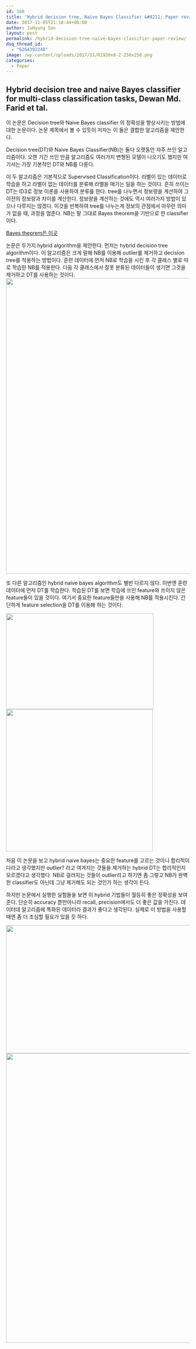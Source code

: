 ```yaml
---
id: 168
title: 'Hybrid decision tree, Naive Bayes Classifier &#8211; Paper review'
date: 2017-11-05T21:18:44+00:00
author: JuHyung Son
layout: post
permalink: /hybrid-decision-tree-naive-bayes-classifier-paper-review/
dsq_thread_id:
  - "6264392248"
image: /wp-content/uploads/2017/11/R1920x0-2-250x250.png
categories:
  - Paper
---
```

<h2>Hybrid decision tree and naive Bayes classifier for multi-class classification tasks, Dewan Md. Farid et tal.</h2>
이 논문은 Decision tree와 Naive Bayes classifier 의 정확성을 향상시키는 방법에 대한 논문이다. 논문 제목에서 볼 수 있듯이 저자는 이 둘은 결합한 알고리즘을 제안한다.

Decision tree(DT)와 Naive Bayes Classifier(NB)는 둘다 오랫동안 자주 쓰인 알고리즘이다. 오랜 기간 쓰인 만큼 알고리즘도 여러가지 변형된 모델이 나오기도 했지만 여기서는 가장 기본적인 DT와 NB를 다룬다.

이 두 알고리즘은 기본적으로 Supervised Classification이다. 라벨이 있는 데이터로 학습을 하고 라벨이 없는 데이터를 분류해 라벨을 매기는 일을 하는 것이다. 흔히 쓰이는 DT는 ID3로 정보 이론을 사용하여 분류를 한다. tree를 나누면서 정보량을 계산하여 그 이전의 정보량과 차이를 계산한다. 정보량을 계산하는 것에도 역시 여러가지 방법이 있으나 다루지는 않겠다. 이것을 반복하여 tree를 나누는게 정보의 관점에서 아무런 의미가 없을 때, 과정을 멈춘다. NB는 말 그대로 Bayes theorem을 기반으로 한 classifier이다.

<a class="tx-link" href="https://en.wikipedia.org/wiki/Bayes%27_theorem" target="_blank" rel="noopener">Bayes theorem은 이곳</a>

논문은 두가지 hybrid algorithm을 제안한다. 먼저는 hybrid decision tree algorithm이다. 이 알고리즘은 크게 말해 NB를 이용해 outlier를 제거하고 decision tree를 적용하는 방법이다. 훈련 데이터에 먼저 NB로 학습을 시킨 후 각 클래스 별로 따로 학습한 NB를 적용한다. 다음 각 클래스에서 잘못 분류된 데이터들이 생기면 그것을 제거하고 DT를 사용하는 것이다.<img class="aligncenter wp-image-172 size-full" src="http://dllab.xyz/wp-content/uploads/2017/11/R1920x0-2.png" alt="" width="602" height="809" />

또 다른 알고리즘인 hybrid naive bayes algorithm도 별반 다르지 않다. 이번엔 훈련 데이터에 먼저 DT를 학습한다. 학습된 DT를 보면 학습에 쓰인 feature와 쓰이지 않은 feature들이 있을 것이다. 여기서 중요한 feature들만을 사용해 NB를 적용시킨다. 간단하게 feature selection을 DT를 이용해 하는 것이다.

<img class="aligncenter wp-image-173 size-full" src="http://dllab.xyz/wp-content/uploads/2017/11/R1920x0-6.png" alt="" width="404" height="262" /><img class="aligncenter wp-image-171 size-full" src="http://dllab.xyz/wp-content/uploads/2017/11/R1920x0-3.png" alt="" width="402" height="389" />

처음 이 논문을 보고 hybrid naive bayes는 중요한 feature를 고르는 것이니 합리적이다라고 생각했지만 outlier? 라고 여겨지는 것들을 제거하는 hybrid DT는 합리적인지 모르겠다고 생각했다. NB로 걸러지는 것들이 outlier라고 하기엔 좀 그렇고 NB가 완벽한 classifier도 아닌데 그냥 제거해도 되는 것인가 하는 생각이 든다.

하지만 논문에서 실행한 실험들을 보면 이 hybrid 기법들이 월등히 좋은 정확성을 보여준다. 단순히 accuracy 뿐만아니라 recall, precision에서도 더 좋은 값을 가진다. 데이터데 알고리즘에 특화된 데이터라 결과가 좋다고 생각된다. 실제로 이 방법을 사용할 때엔 좀 더 조심할 필요가 있을 듯 하다.

<img class="aligncenter wp-image-170 size-full" src="http://dllab.xyz/wp-content/uploads/2017/11/R1920x0-4.png" alt="" width="603" height="350" /><img class="aligncenter wp-image-169 size-full" src="http://dllab.xyz/wp-content/uploads/2017/11/R1920x0-5.png" alt="" width="614" height="792" />

